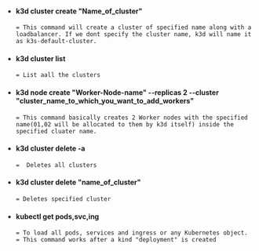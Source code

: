 - #### k3d cluster create "Name_of_cluster"

      = This command will create a cluster of specified name along with a loadbalancer. If we dont specify the cluster name, k3d will name it as k3s-default-cluster.

- #### k3d cluster list

      = List aall the clusters
      
- #### k3d node create "Worker-Node-name" --replicas 2 --cluster "cluster_name_to_which_you_want_to_add_workers"
      
      = This command basically creates 2 Worker nodes with the specified name(01,02 will be allocated to them by k3d itself) inside the  specified cluater name.
      
- #### k3d cluster delete -a 
 
      =  Deletes all clusters 
     
- #### k3d cluster delete "name_of_cluster" 

      = Deletes specified cluster 
      
- #### kubectl get pods,svc,ing
 
      = To load all pods, services and ingress or any Kubernetes object.
      = This command works after a kind "deployment" is created
